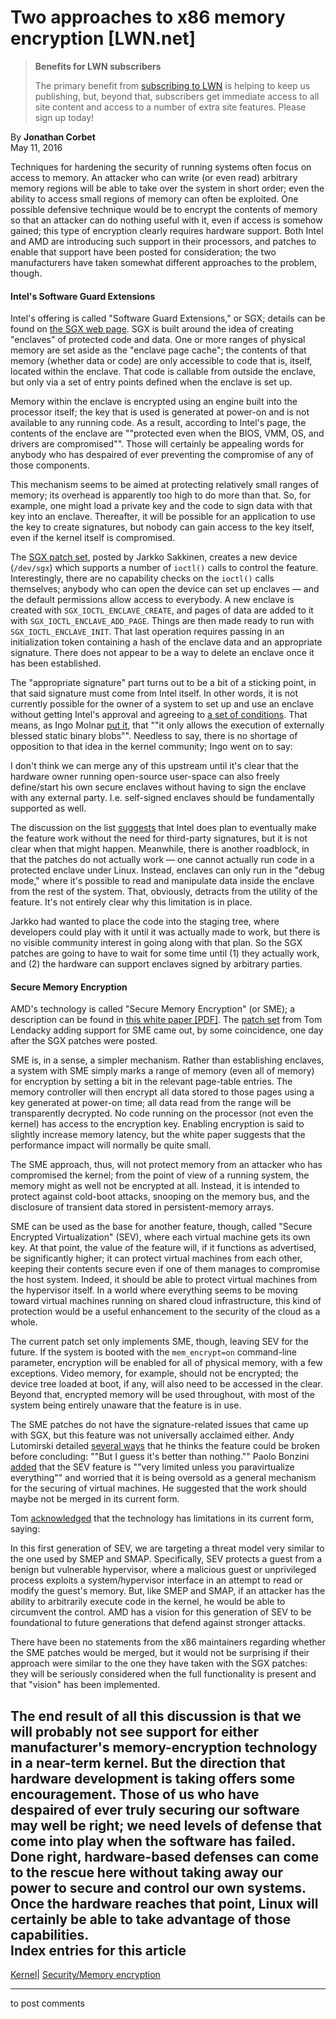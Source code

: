 # Two approaches to x86 memory encryption [LWN.net]

> **Benefits for LWN subscribers**
> 
> The primary benefit from [subscribing to LWN](/Promo/nst-nag5/subscribe) is helping to keep us publishing, but, beyond that, subscribers get immediate access to all site content and access to a number of extra site features. Please sign up today! 

By **Jonathan Corbet**  
May 11, 2016 

Techniques for hardening the security of running systems often focus on access to memory. An attacker who can write (or even read) arbitrary memory regions will be able to take over the system in short order; even the ability to access small regions of memory can often be exploited. One possible defensive technique would be to encrypt the contents of memory so that an attacker can do nothing useful with it, even if access is somehow gained; this type of encryption clearly requires hardware support. Both Intel and AMD are introducing such support in their processors, and patches to enable that support have been posted for consideration; the two manufacturers have taken somewhat different approaches to the problem, though. 

#### Intel's Software Guard Extensions

Intel's offering is called "Software Guard Extensions," or SGX; details can be found on [the SGX web page](https://software.intel.com/en-us/sgx). SGX is built around the idea of creating "enclaves" of protected code and data. One or more ranges of physical memory are set aside as the "enclave page cache"; the contents of that memory (whether data or code) are only accessible to code that is, itself, located within the enclave. That code is callable from outside the enclave, but only via a set of entry points defined when the enclave is set up. 

Memory within the enclave is encrypted using an engine built into the processor itself; the key that is used is generated at power-on and is not available to any running code. As a result, according to Intel's page, the contents of the enclave are ""protected even when the BIOS, VMM, OS, and drivers are compromised"". Those will certainly be appealing words for anybody who has despaired of ever preventing the compromise of any of those components. 

This mechanism seems to be aimed at protecting relatively small ranges of memory; its overhead is apparently too high to do more than that. So, for example, one might load a private key and the code to sign data with that key into an enclave. Thereafter, it will be possible for an application to use the key to create signatures, but nobody can gain access to the key itself, even if the kernel itself is compromised. 

The [SGX patch set](/Articles/685045/), posted by Jarkko Sakkinen, creates a new device (`/dev/sgx`) which supports a number of `ioctl()` calls to control the feature. Interestingly, there are no capability checks on the `ioctl()` calls themselves; anybody who can open the device can set up enclaves — and the default permissions allow access to everybody. A new enclave is created with `SGX_IOCTL_ENCLAVE_CREATE`, and pages of data are added to it with `SGX_IOCTL_ENCLAVE_ADD_PAGE`. Things are then made ready to run with `SGX_IOCTL_ENCLAVE_INIT`. That last operation requires passing in an initialization token containing a hash of the enclave data and an appropriate signature. There does not appear to be a way to delete an enclave once it has been established. 

The "appropriate signature" part turns out to be a bit of a sticking point, in that said signature must come from Intel itself. In other words, it is not currently possible for the owner of a system to set up and use an enclave without getting Intel's approval and agreeing to [a set of conditions](https://software.intel.com/en-us/articles/intel-sgx-product-licensing). That means, as Ingo Molnar [put it](/Articles/686810/), that ""it only allows the execution of externally blessed static binary blobs"". Needless to say, there is no shortage of opposition to that idea in the kernel community; Ingo went on to say: 

I don't think we can merge any of this upstream until it's clear that the hardware owner running open-source user-space can also freely define/start his own secure enclaves without having to sign the enclave with any external party. I.e. self-signed enclaves should be fundamentally supported as well. 

The discussion on the list [suggests](/Articles/686811/) that Intel does plan to eventually make the feature work without the need for third-party signatures, but it is not clear when that might happen. Meanwhile, there is another roadblock, in that the patches do not actually work — one cannot actually run code in a protected enclave under Linux. Instead, enclaves can only run in the "debug mode," where it's possible to read and manipulate data inside the enclave from the rest of the system. That, obviously, detracts from the utility of the feature. It's not entirely clear why this limitation is in place. 

Jarkko had wanted to place the code into the staging tree, where developers could play with it until it was actually made to work, but there is no visible community interest in going along with that plan. So the SGX patches are going to have to wait for some time until (1) they actually work, and (2) the hardware can support enclaves signed by arbitrary parties. 

#### Secure Memory Encryption

AMD's technology is called "Secure Memory Encryption" (or SME); a description can be found in [this white paper [PDF]](http://amd-dev.wpengine.netdna-cdn.com/wordpress/media/2013/12/AMD_Memory_Encryption_Whitepaper_v7-Public.pdf). The [patch set](/Articles/685215/) from Tom Lendacky adding support for SME came out, by some coincidence, one day after the SGX patches were posted. 

SME is, in a sense, a simpler mechanism. Rather than establishing enclaves, a system with SME simply marks a range of memory (even all of memory) for encryption by setting a bit in the relevant page-table entries. The memory controller will then encrypt all data stored to those pages using a key generated at power-on time; all data read from the range will be transparently decrypted. No code running on the processor (not even the kernel) has access to the encryption key. Enabling encryption is said to slightly increase memory latency, but the white paper suggests that the performance impact will normally be quite small. 

The SME approach, thus, will not protect memory from an attacker who has compromised the kernel; from the point of view of a running system, the memory might as well not be encrypted at all. Instead, it is intended to protect against cold-boot attacks, snooping on the memory bus, and the disclosure of transient data stored in persistent-memory arrays. 

SME can be used as the base for another feature, though, called "Secure Encrypted Virtualization" (SEV), where each virtual machine gets its own key. At that point, the value of the feature will, if it functions as advertised, be significantly higher; it can protect virtual machines from each other, keeping their contents secure even if one of them manages to compromise the host system. Indeed, it should be able to protect virtual machines from the hypervisor itself. In a world where everything seems to be moving toward virtual machines running on shared cloud infrastructure, this kind of protection would be a useful enhancement to the security of the cloud as a whole. 

The current patch set only implements SME, though, leaving SEV for the future. If the system is booted with the `mem_encrypt=on` command-line parameter, encryption will be enabled for all of physical memory, with a few exceptions. Video memory, for example, should not be encrypted; the device tree loaded at boot, if any, will also need to be accessed in the clear. Beyond that, encrypted memory will be used throughout, with most of the system being entirely unaware that the feature is in use. 

The SME patches do not have the signature-related issues that came up with SGX, but this feature was not universally acclaimed either. Andy Lutomirski detailed [several ways](/Articles/686812/) that he thinks the feature could be broken before concluding: ""But I guess it's better than nothing."" Paolo Bonzini [added](/Articles/686813/) that the SEV feature is ""very limited unless you paravirtualize everything"" and worried that it is being oversold as a general mechanism for the securing of virtual machines. He suggested that the work should maybe not be merged in its current form. 

Tom [acknowledged](/Articles/686814/) that the technology has limitations in its current form, saying: 

In this first generation of SEV, we are targeting a threat model very similar to the one used by SMEP and SMAP. Specifically, SEV protects a guest from a benign but vulnerable hypervisor, where a malicious guest or unprivileged process exploits a system/hypervisor interface in an attempt to read or modify the guest's memory. But, like SMEP and SMAP, if an attacker has the ability to arbitrarily execute code in the kernel, he would be able to circumvent the control. AMD has a vision for this generation of SEV to be foundational to future generations that defend against stronger attacks. 

There have been no statements from the x86 maintainers regarding whether the SME patches would be merged, but it would not be surprising if their approach were similar to the one they have taken with the SGX patches: they will be seriously considered when the full functionality is present and that "vision" has been implemented. 

The end result of all this discussion is that we will probably not see support for either manufacturer's memory-encryption technology in a near-term kernel. But the direction that hardware development is taking offers some encouragement. Those of us who have despaired of ever truly securing our software may well be right; we need levels of defense that come into play when the software has failed. Done right, hardware-based defenses can come to the rescue here without taking away our power to secure and control our own systems. Once the hardware reaches that point, Linux will certainly be able to take advantage of those capabilities.  
Index entries for this article  
---  
[Kernel](/Kernel/Index)| [Security/Memory encryption](/Kernel/Index#Security-Memory_encryption)  
  


* * *

to post comments 
